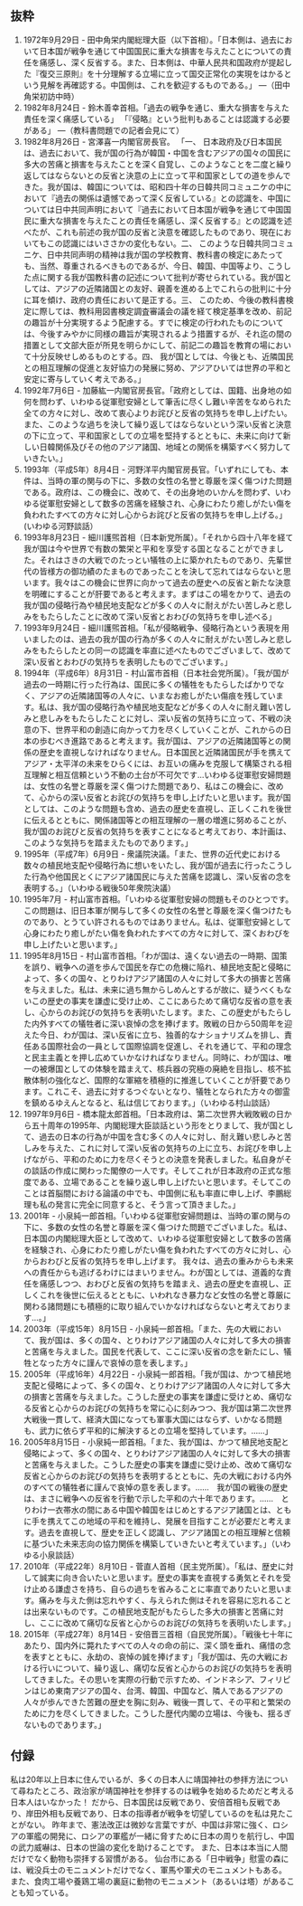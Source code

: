 ## 抜粋
1. 1972年9月29日 - 田中角栄内閣総理大臣（以下首相）。「日本側は、過去において日本国が戦争を通じて中国国民に重大な損害を与えたことについての責任を痛感し、深く反省する。また、日本側は、中華人民共和国政府が提起した『復交三原則』を十分理解する立場に立って国交正常化の実現をはかるという見解を再確認する。中国側は、これを歓迎するものである。」 ―（田中角栄初訪中時）
2. 1982年8月24日 - 鈴木善幸首相。「過去の戦争を通じ、重大な損害を与えた責任を深く痛感している」 「『侵略』という批判もあることは認識する必要がある」 ―（教科書問題での記者会見にて）
3. 1982年8月26日 - 宮澤喜一内閣官房長官。 「一、 日本政府及び日本国民は、過去において、我が国の行為が韓国・中国を含むアジアの国々の国民に多大の苦痛と損害を与えたことを深く自覚し、このようなことを二度と繰り返してはならないとの反省と決意の上に立って平和国家としての道を歩んできた。我が国は、韓国については、昭和四十年の日韓共同コミュニケの中において『過去の関係は遺憾であって深く反省している』との認識を、中国については日中共同声明において『過去において日本国が戦争を通じて中国国民に重大な損害を与えたことの責任を痛感し、深く反省する』との認識を述べたが、これも前述の我が国の反省と決意を確認したものであり、現在においてもこの認識にはいささかの変化もない。二、 このような日韓共同コミュニケ、日中共同声明の精神は我が国の学校教育、教科書の検定にあたっても、当然、尊重されるべきものであるが、今日、韓国、中国等より、こうした点に関する我が国教科書の記述について批判が寄せられている。我が国としては、アジアの近隣諸国との友好、親善を進める上でこれらの批判に十分に耳を傾け、政府の責任において是正する。三、 このため、今後の教科書検定に際しては、教科用図書検定調査審議会の議を経て検定基準を改め、前記の趣旨が十分実現するよう配慮する。すでに検定の行われたものについては、今後すみやかに同様の趣旨が実現されるよう措置するが、それ迄の間の措置として文部大臣が所見を明らかにして、前記二の趣旨を教育の場において十分反映せしめるものとする。四、 我が国としては、今後とも、近隣国民との相互理解の促進と友好協力の発展に努め、アジアひいては世界の平和と安定に寄与していく考えである。」
4. 1992年7月6日 - 加藤紘一内閣官房長官。「政府としては、国籍、出身地の如何を問わず、いわゆる従軍慰安婦として筆舌に尽くし難い辛苦をなめられた全ての方々に対し、改めて衷心よりお詫びと反省の気持ちを申し上げたい。また、このような過ちを決して繰り返してはならないという深い反省と決意の下に立って、平和国家としての立場を堅持するとともに、未来に向けて新しい日韓関係及びその他のアジア諸国、地域との関係を構築すべく努力していきたい。」
5. 1993年（平成5年）8月4日 - 河野洋平内閣官房長官。「いずれにしても、本件は、当時の軍の関与の下に、多数の女性の名誉と尊厳を深く傷つけた問題である。政府は、この機会に、改めて、その出身地のいかんを問わず、いわゆる従軍慰安婦として数多の苦痛を経験され、心身にわたり癒しがたい傷を負われたすべての方々に対し心からお詫びと反省の気持ちを申し上げる。」(いわゆる河野談話）
6. 1993年8月23日 - 細川護煕首相（日本新党所属）。「それから四十八年を経て我が国は今や世界で有数の繁栄と平和を享受する国となることができました。それはさきの大戦でのたっとい犠牲の上に築かれたものであり、先輩世代の皆様方の御功績のたまものであったことを決して忘れてはならないと思います。我々はこの機会に世界に向かって過去の歴史への反省と新たな決意を明確にすることが肝要であると考えます。まずはこの場をかりて、過去の我が国の侵略行為や植民地支配などが多くの人々に耐えがたい苦しみと悲しみをもたらしたことに改めて深い反省とおわびの気持ちを申し述べる」
7. 1993年9月24日 - 細川護煕首相。「私が侵略戦争、侵略行為という表現を用いましたのは、過去の我が国の行為が多くの人々に耐えがたい苦しみと悲しみをもたらしたとの同一の認識を率直に述べたものでございまして、改めて深い反省とおわびの気持ちを表明したものでございます。」
8. 1994年（平成6年）8月31日 - 村山富市首相（日本社会党所属）。「我が国が過去の一時期に行った行為は、国民に多くの犠牲をもたらしたばかりでなく、アジアの近隣諸国等の人々に、いまなお癒しがたい傷痕を残しています。私は、我が国の侵略行為や植民地支配などが多くの人々に耐え難い苦しみと悲しみをもたらしたことに対し、深い反省の気持ちに立って、不戦の決意の下、世界平和の創造に向かって力を尽くしていくことが、これからの日本の歩むべき進路であると考えます。我が国は、アジアの近隣諸国等との関係の歴史を直視しなければなりません。日本国民と近隣諸国民が手を携えてアジア・太平洋の未来をひらくには、お互いの痛みを克服して構築される相互理解と相互信頼という不動の土台が不可欠です…いわゆる従軍慰安婦問題は、女性の名誉と尊厳を深く傷つけた問題であり、私はこの機会に、改めて、心からの深い反省とお詫びの気持ちを申し上げたいと思います。我が国としては、このような問題も含め、過去の歴史を直視し、正しくこれを後世に伝えるとともに、関係諸国等との相互理解の一層の増進に努めることが、我が国のお詫びと反省の気持ちを表すことになると考えており、本計画は、このような気持ちを踏まえたものであります。」
9. 1995年（平成7年）6月9日 - 衆議院決議。「また、世界の近代史における数々の植民地支配や侵略行為に想いをいたし、我が国が過去に行ったこうした行為や他国民とくにアジア諸国民に与えた苦痛を認識し、深い反省の念を表明する。」（いわゆる戦後50年衆院決議）
10. 1995年7月 - 村山富市首相。「いわゆる従軍慰安婦の問題もそのひとつです。この問題は、旧日本軍が関与して多くの女性の名誉と尊厳を深く傷つけたものであり、とうてい許されるものではありません。私は、従軍慰安婦として心身にわたり癒しがたい傷を負われたすべての方々に対して、深くおわびを申し上げたいと思います。」
11. 1995年8月15日 - 村山富市首相。「わが国は、遠くない過去の一時期、国策を誤り、戦争への道を歩んで国民を存亡の危機に陥れ、植民地支配と侵略によって、多くの国々、とりわけアジア諸国の人々に対して多大の損害と苦痛を与えました。私は、未来に過ち無からしめんとするが故に、疑うべくもないこの歴史の事実を謙虚に受け止め、ここにあらためて痛切な反省の意を表し、心からのお詫びの気持ちを表明いたします。また、この歴史がもたらした内外すべての犠牲者に深い哀悼の念を捧げます。敗戦の日から50周年を迎えた今日、わが国は、深い反省に立ち、独善的なナショナリズムを排し、責任ある国際社会の一員として国際協調を促進し、それを通じて、平和の理念と民主主義とを押し広めていかなければなりません。同時に、わが国は、唯一の被爆国としての体験を踏まえて、核兵器の究極の廃絶を目指し、核不拡散体制の強化など、国際的な軍縮を積極的に推進していくことが肝要であります。これこそ、過去に対するつぐないとなり、犠牲となられた方々の御霊を鎮めるゆえんとなると、私は信じております。」（いわゆる村山談話）
12. 1997年9月6日 - 橋本龍太郎首相。「日本政府は、第二次世界大戦敗戦の日から五十周年の1995年、内閣総理大臣談話という形をとりまして、我が国として、過去の日本の行為が中国を含む多くの人々に対し、耐え難い悲しみと苦しみを与えた、これに対して深い反省の気持ちの上に立ち、お詫びを申し上げながら、平和のために力を尽くそうとの決意を発表しました。私自身がその談話の作成に関わった閣僚の一人です。そしてこれが日本政府の正式な態度である、立場であることを繰り返し申し上げたいと思います。そしてこのことは首脳間における論議の中でも、中国側に私も率直に申し上げ、李鵬総理も私の発言に完全に同意すると、そう言って頂きました。」
13. 2001年 - 小泉純一郎首相。「いわゆる従軍慰安婦問題は、当時の軍の関与の下に、多数の女性の名誉と尊厳を深く傷つけた問題でございました。私は、日本国の内閣総理大臣として改めて、いわゆる従軍慰安婦として数多の苦痛を経験され、心身にわたり癒しがたい傷を負われたすべての方々に対し、心からおわびと反省の気持ちを申し上げます。 我々は、過去の重みからも未来への責任からも逃げるわけにはまいりません。わが国としては、道義的な責任を痛感しつつ、おわびと反省の気持ちを踏まえ、過去の歴史を直視し、正しくこれを後世に伝えるとともに、いわれなき暴力など女性の名誉と尊厳に関わる諸問題にも積極的に取り組んでいかなければならないと考えております…。」
14. 2003年（平成15年）8月15日 - 小泉純一郎首相。「また、先の大戦において、我が国は、多くの国々、とりわけアジア諸国の人々に対して多大の損害と苦痛を与えました。国民を代表して、ここに深い反省の念を新たにし、犠牲となった方々に謹んで哀悼の意を表します。」
15. 2005年（平成16年）4月22日 - 小泉純一郎首相。「我が国は、かつて植民地支配と侵略によって、多くの国々、とりわけアジア諸国の人々に対して多大の損害と苦痛を与えました。こうした歴史の事実を謙虚に受けとめ、痛切なる反省と心からのお詫びの気持ちを常に心に刻みつつ、我が国は第二次世界大戦後一貫して、経済大国になっても軍事大国にはならず、いかなる問題も、武力に依らず平和的に解決するとの立場を堅持しています。……」
16. 2005年8月15日 - 小泉純一郎首相。「また、我が国は、かつて植民地支配と侵略によって、多くの国々、とりわけアジア諸国の人々に対して多大の損害と苦痛を与えました。こうした歴史の事実を謙虚に受け止め、改めて痛切な反省と心からのお詫びの気持ちを表明するとともに、先の大戦における内外のすべての犠牲者に謹んで哀悼の意を表します。……　我が国の戦後の歴史は、まさに戦争への反省を行動で示した平和の六十年であります。……　とりわけ一衣帯水の間にある中国や韓国をはじめとするアジア諸国とは、ともに手を携えてこの地域の平和を維持し、発展を目指すことが必要だと考えます。過去を直視して、歴史を正しく認識し、アジア諸国との相互理解と信頼に基づいた未来志向の協力関係を構築していきたいと考えています。」（いわゆる小泉談話）
17. 2010年（平成22年）8月10日 - 菅直人首相（民主党所属）。「私は、歴史に対して誠実に向き合いたいと思います。歴史の事実を直視する勇気とそれを受け止める謙虚さを持ち、自らの過ちを省みることに率直でありたいと思います。痛みを与えた側は忘れやすく、与えられた側はそれを容易に忘れることは出来ないものです。この植民地支配がもたらした多大の損害と苦痛に対し、ここに改めて痛切な反省と心からのお詫びの気持ちを表明いたします。」
18. 2015年（平成27年）8月14日 - 安倍晋三首相（自民党所属）。「戦後七十年にあたり、国内外に斃れたすべての人々の命の前に、深く頭を垂れ、痛惜の念を表すとともに、永劫の、哀悼の誠を捧げます」「我が国は、先の大戦における行いについて、繰り返し、痛切な反省と心からのお詫びの気持ちを表明してきました。その思いを実際の行動で示すため、インドネシア、フィリピンはじめ東南アジアの国々、台湾、韓国、中国など、隣人であるアジアの人々が歩んできた苦難の歴史を胸に刻み、戦後一貫して、その平和と繁栄のために力を尽くしてきました。こうした歴代内閣の立場は、今後も、揺るぎないものであります。」


## 付録


私は20年以上日本に住んでいるが、多くの日本人に靖国神社の参拝方法について尋ねたところ、政治家が靖国神社を参拝するのは戦争を始めるためだと考える日本人はいなかった！ だから、日本国民は反戦であり、安倍首相も反戦であり、岸田外相も反戦であり、日本の指導者が戦争を切望しているのを私は見たことがない。 昨年まで、憲法改正は微妙な言葉ですが、中国は非常に強く、ロシアの軍艦の開発に、ロシアの軍艦が一緒に脅すために日本の周りを航行し、中国の武力威嚇は、日本の世論の変化を助けることです。
また、日本は本当に人間だけでなく動物も崇拝する習慣がある。 仙台市にある「日中戦争」慰霊の森には、戦没兵士のモニュメントだけでなく、軍馬や軍犬のモニュメントもある。 また、食肉工場や養鶏工場の裏庭に動物のモニュメント（あるいは塔）があることも知っている。